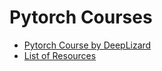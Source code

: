 # Pytorch Courses
* [Pytorch Course by DeepLizard](https://youtube.com/playlist?list=PLZbbT5o_s2xrfNyHZsM6ufI0iZENK9xgG&si=LjN66E6YZvL0bLGC)
* [List of Resources](https://forums.fast.ai/t/getting-comfortable-with-pytorch-projects/28371)

